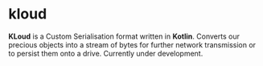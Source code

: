 # kloud

**KLoud** is a Custom Serialisation format written in **Kotlin**. 
Converts our precious objects into a stream of bytes for further
network transmission or to persist them onto a drive.
Currently under development.
